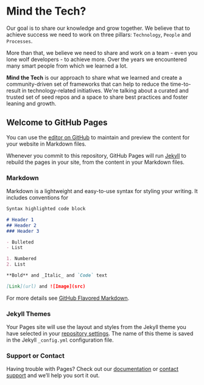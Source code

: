 # Mind the Tech?

Our goal is to share our knowledge and grow together.
We believe that to achieve success we need to work on three pillars: `Technology`, `People` and `Processes`.

More than that, we believe we need to share and work on a team - even you lone wolf developers - to achieve more. Over the years we encountered many smart people from which we learned a lot.

**Mind the Tech** is our approach to share what we learned and create a community-driven set of frameworks that can help to reduce the time-to-result in technology-related initiatives. We're talking about a curated and trusted set of seed repos and a space to share best practices and foster leaning and growth.


## Welcome to GitHub Pages

You can use the [editor on GitHub](https://github.com/mindthetech/mindthetech.github.io/edit/master/README.md) to maintain and preview the content for your website in Markdown files.

Whenever you commit to this repository, GitHub Pages will run [Jekyll](https://jekyllrb.com/) to rebuild the pages in your site, from the content in your Markdown files.

### Markdown

Markdown is a lightweight and easy-to-use syntax for styling your writing. It includes conventions for

```markdown
Syntax highlighted code block

# Header 1
## Header 2
### Header 3

- Bulleted
- List

1. Numbered
2. List

**Bold** and _Italic_ and `Code` text

[Link](url) and ![Image](src)
```

For more details see [GitHub Flavored Markdown](https://guides.github.com/features/mastering-markdown/).

### Jekyll Themes

Your Pages site will use the layout and styles from the Jekyll theme you have selected in your [repository settings](https://github.com/mindthetech/mindthetech.github.io/settings). The name of this theme is saved in the Jekyll `_config.yml` configuration file.

### Support or Contact

Having trouble with Pages? Check out our [documentation](https://help.github.com/categories/github-pages-basics/) or [contact support](https://github.com/contact) and we’ll help you sort it out.
